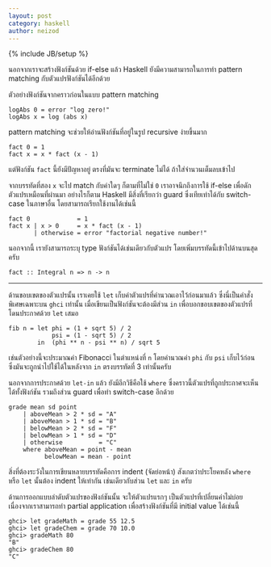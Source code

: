 ```yaml
---
layout: post
category: haskell
author: neizod
---
```

{% include JB/setup %}

นอกจากเราจะสร้างฟังก์ชันด้วย if-else แล้ว Haskell ยังมีความสามารถในการทำ pattern matching กับตัวแปรฟังก์ชันได้อีกด้วย

ตัวอย่างฟังก์ชันจากคราวก่อนในแบบ pattern matching

    logAbs 0 = error "log zero!"
    logAbs x = log (abs x)

pattern matching จะช่วยให้อ่านฟังก์ชันที่อยู่ในรูป recursive ง่ายขึ้นมาก

    fact 0 = 1
    fact x = x * fact (x - 1)

แต่ฟังก์ชัน `fact` นี้ยังมีปัญหาอยู่ ตรงที่มันจะ terminate ไม่ได้ ถ้าใส่จำนวนเต็มลบเข้าไป

จากบรรทัดที่สอง `x` จะไป match กับค่าใดๆ ก็ตามที่ไม่ใช่ `0` เราอาจนึกถึงการใช้ if-else เพื่อดักตัวแปรเหมือนที่ผ่านมา อย่างไรก็ตาม Haskell มีสิ่งที่เรียกว่า guard ซึ่งเทียเท่าได้กับ switch-case ในภาษาอื่น โดยสามารถเรียกใช้งานได้เช่นนี้

    fact 0             = 1
    fact x | x > 0     = x * fact (x - 1)
           | otherwise = error "factorial negative number!"

นอกจากนี้ เรายังสามารถระบุ type ฟังก์ชันได้เช่นเดียวกับตัวแปร โดยเพิ่มบรรทัดนี้เข้าไปด้านบนสุดครับ

    fact :: Integral n => n -> n

---

ด้านขอบเขตของตัวแปรนั้น เราเคยใช้ `let` เก็บค่าตัวแปรที่คำนวณเอาไว้ก่อนมาแล้ว ซึ่งนี่เป็นคำสั่งพิเศษเฉพาะบน `ghci` เท่านั้น เมื่อเขียนเป็นฟังก์ชันจะต้องมีส่วน `in` เพื่อบอกขอบเขตของตัวแปรที่โดนประกาศด้วย `let` เสมอ

    fib n = let phi = (1 + sqrt 5) / 2
                psi = (1 - sqrt 5) / 2
            in  (phi ** n - psi ** n) / sqrt 5

เช่นตัวอย่างนี้จะประมาณค่า Fibonacci ในตำแหน่งที่ `n` โดยคำนวณค่า `phi` กับ `psi` เก็บไว้ก่อน ซึ่งมันจะถูกนำไปใช้ได้ในหลังจาก `in` ตรงบรรทัดที่ 3 เท่านั้นครับ

นอกจากการประกาศด้วย `let-in` แล้ว ยังมีอีกวิธีคือใช้ `where` ซึ่งคราวนี้ตัวแปรที่ถูกประกาศจะเห็นได้ทั้งฟังก์ชัน รวมถึงส่วน guard เพื่อทำ switch-case อีกด้วย

    grade mean sd point
        | aboveMean > 2 * sd = "A"
        | aboveMean > 1 * sd = "B"
        | belowMean > 2 * sd = "F"
        | belowMean > 1 * sd = "D"
        | otherwise          = "C"
        where aboveMean = point - mean
              belowMean = mean - point

สิ่งที่ต้องระวังในการเขียนหลายบรรทัดคือการ indent (จัดย่อหน้า) สังเกตว่าประโยคหลัง `where` หรือ `let` นั้นต้อง indent ให้เท่ากัน เช่นเดียวกับส่วน `let` และ `in` ครับ

ด้านการออกแบบลำดับตัวแปรของฟังก์ชันนั้น จะให้ตัวแปรแรกๆ เป็นตัวแปรที่เปลี่ยนค่าไม่บ่อย เนื่องจากเราสามารถทำ partial application เพื่อสร้างฟังก์ชันที่มี initial value ได้เช่นนี้

    ghci> let gradeMath = grade 55 12.5
    ghci> let gradeChem = grade 70 10.0
    ghci> gradeMath 80
    "B"
    ghci> gradeChem 80
    "C"
